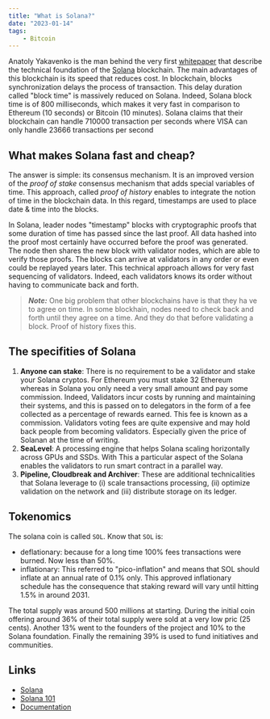 ```yaml
---
title: "What is Solana?"
date: "2023-01-14"
tags:
    - Bitcoin
---
```



Anatoly Yakavenko is the man behind the very first [whitepaper](https://solana.com/solana-whitepaper.pdf) that describe the technical foundation of the [Solana](https://solana.com/fr) blockchain. The main advantages of this blockchain is its speed that reduces cost. In blockchain, blocks synchronization delays the process of transaction. This delay duration called "block time" is massively reduced on Solana. Indeed, Solana block time is of 800 milliseconds, which makes it very fast in comparison to Ethereum (10 seconds) or Bitcoin (10 minutes). Solana claims that their blockchain can handle 710000 transaction per seconds where VISA can only handle 23666 transactions per second

## What makes Solana fast and cheap?

The answer is simple: its consensus mechanism. It is an improved version of the *proof of stake* consensus mechanism that adds special variables of time. This approach, called *proof of history*  enables to integrate the notion of time in the blockchain data. In this regard, timestamps are used to place date & time into the blocks.

In Solana, leader nodes "timestamp" blocks with cryptographic proofs that some duration of time has passed since the last proof. All data hashed into the proof most certainly have occurred before the proof was generated. The node then shares the new block with validator nodes, which are able to verify those proofs. The blocks can arrive at validators in any order or even could be replayed years later. This technical approach allows for very fast sequencing of validators. Indeed, each validators knows its order without having to communicate back and forth.

> **_Note:_**  One big problem that other blockchains have is that they ha ve to agree on time. In some blockhain, nodes need to check back and forth until they agree on a time. And they do that before validating a block. Proof of history fixes this.

## The specifities of Solana

1. **Anyone can stake**: There is no requirement to be a validator and stake your Solana cryptos. For Ethereum you must stake 32 Ethereum whereas in Solana you only need a very small amount and pay some commission. Indeed, Validators incur costs by running and maintaining their systems, and this is passed on to delegators in the form of a fee collected as a percentage of rewards earned. This fee is known as a commission. Validators voting fees are quite expensive and may hold back people from becoming validators. Especially given the price of Solanan at the time of writing.
2. **SeaLevel**: A processing engine that helps Solana scaling horizontally across GPUs and SSDs. With This a particular aspect of the Solana enables the validators to run smart contract in a parallel way.
3. **Pipeline, Cloudbreak and Archiver**: These are additional technicalities that Solana leverage to (i) scale transactions processing, (ii) optimize validation on the network and (iii) distribute storage on its ledger.

## Tokenomics

The solana coin is called `SOL`. Know that `SOL` is:

- deflationary: because for a long time 100% fees transactions were burned. Now less than 50%.
- inflationary: This referred to "pico-inflation" and means that SOL should inflate at an annual rate of 0.1% only. This approved inflationary schedule has the consequence that staking reward will vary until hitting 1.5% in around 2031.

The total supply was around 500 millions at starting. During the initial coin offering around 36% of their total supply were sold at a very low pric (25 cents). Another 13% went to the founders of the project and 10% to the Solana foundation. Finally the remaining 39% is used to fund initiatives and communities.


## Links

- [Solana](https://solana.com/fr)
- [Solana 101](https://solana.com/fr/learn/blockchain-basics)
- [Documentation](https://docs.solana.com/)
